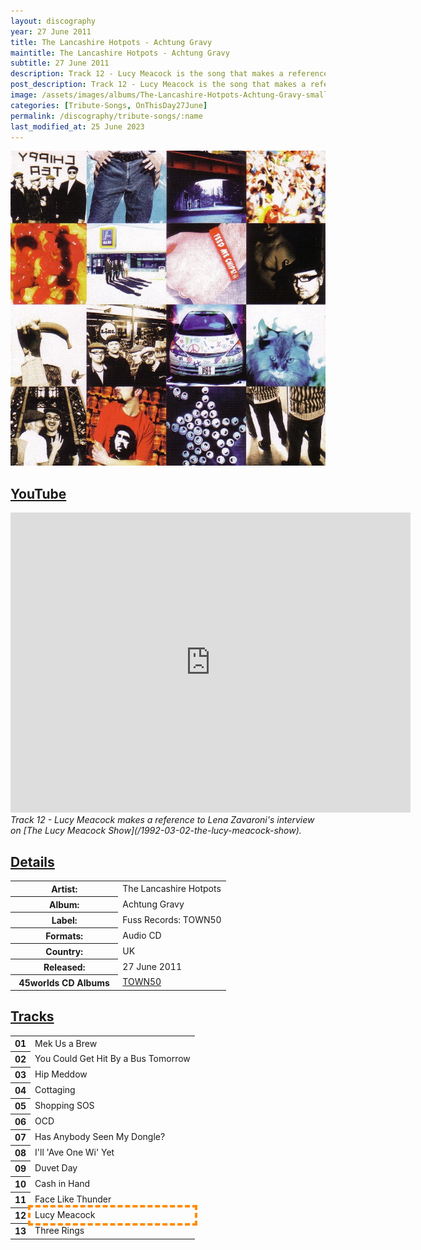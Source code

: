 ```yaml
---
layout: discography
year: 27 June 2011
title: The Lancashire Hotpots - Achtung Gravy
maintitle: The Lancashire Hotpots - Achtung Gravy
subtitle: 27 June 2011
description: Track 12 - Lucy Meacock is the song that makes a reference to Lena Zavaroni's interview on Granada Reports.
post_description: Track 12 - Lucy Meacock is the song that makes a reference to Lena Zavaroni's interview on Granada Reports.
image: /assets/images/albums/The-Lancashire-Hotpots-Achtung-Gravy-small.jpg
categories: [Tribute-Songs, OnThisDay27June]
permalink: /discography/tribute-songs/:name
last_modified_at: 25 June 2023
---
```


![](/assets/images/albums/The-Lancashire-Hotpots-Achtung-Gravy.jpg)

<h2 id="youtube"><a href="#youtube">YouTube</a></h2>

<div class="responsive-video">
<iframe width="640px" height="480px" src="https://www.youtube.com/embed/zX9ck2_ITzQ" title="YouTube video player" frameborder="0" allow="accelerometer; autoplay; clipboard-write; encrypted-media; gyroscope; picture-in-picture; web-share" allowfullscreen></iframe>
</div>
<cite>Track 12 - Lucy Meacock makes a reference to Lena Zavaroni's interview on [The Lucy Meacock Show](/1992-03-02-the-lucy-meacock-show).</cite>


<h2 id="details"><a href="#details">Details</a></h2>
<table>
<tr><th style="width:50%">Artist:</th><td>The Lancashire Hotpots</td></tr>
<tr><th>Album:</th><td>Achtung Gravy</td></tr>
<tr><th>Label:</th><td>Fuss Records: 	TOWN50</td></tr>
<tr><th>Formats:</th><td>Audio CD</td></tr>
<tr><th>Country:</th><td>UK</td></tr>
<tr><th>Released:</th><td>27 June 2011</td></tr>
<tr><th>45worlds CD Albums</th><td><a href="https://www.45worlds.com/cdalbum/cd/town50">TOWN50</a></td></tr>
</table>

<h2 id="tracks"><a href="#tracks">Tracks</a></h2>
<table>
<tr><th>01</th><td>Mek Us a Brew</td></tr>
<tr><th>02</th><td>You Could Get Hit By a Bus Tomorrow</td></tr>
<tr><th>03</th><td>Hip Meddow</td></tr>
<tr><th>04</th><td>Cottaging</td></tr>
<tr><th>05</th><td>Shopping SOS</td></tr>
<tr><th>06</th><td>OCD</td></tr>
<tr><th>07</th><td>Has Anybody Seen My Dongle?</td></tr>
<tr><th>08</th><td>I'll 'Ave One Wi' Yet</td></tr>
<tr><th>09</th><td>Duvet Day</td></tr>
<tr><th>10</th><td>Cash in Hand</td></tr>
<tr><th>11</th><td>Face Like Thunder</td></tr>
<tr><th>12</th><td style="outline: 4px dashed darkorange;">Lucy Meacock</td></tr>
<tr><th>13</th><td>Three Rings</td></tr>
</table>

